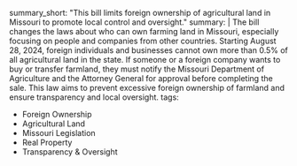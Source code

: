 summary_short: "This bill limits foreign ownership of agricultural land in Missouri to promote local control and oversight."
summary: |
  The bill changes the laws about who can own farming land in Missouri, especially focusing on people and companies from other countries. Starting August 28, 2024, foreign individuals and businesses cannot own more than 0.5% of all agricultural land in the state. If someone or a foreign company wants to buy or transfer farmland, they must notify the Missouri Department of Agriculture and the Attorney General for approval before completing the sale. This law aims to prevent excessive foreign ownership of farmland and ensure transparency and local oversight.
tags:
  - Foreign Ownership
  - Agricultural Land
  - Missouri Legislation
  - Real Property
  - Transparency & Oversight
